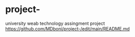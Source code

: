 # project-
university weab technology assingment project
https://github.com/MDboni/project-/edit/main/README.md
